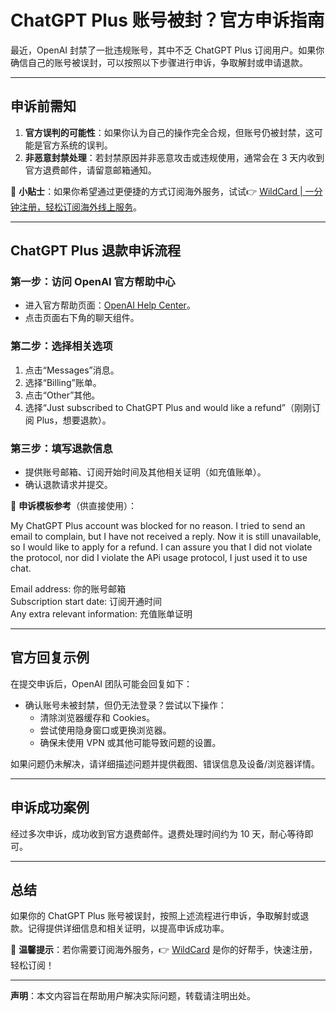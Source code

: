 # ChatGPT Plus 账号被封？官方申诉指南

最近，OpenAI 封禁了一批违规账号，其中不乏 ChatGPT Plus 订阅用户。如果你确信自己的账号被误封，可以按照以下步骤进行申诉，争取解封或申请退款。

---

## 申诉前需知

1. **官方误判的可能性**：如果你认为自己的操作完全合规，但账号仍被封禁，这可能是官方系统的误判。
2. **非恶意封禁处理**：若封禁原因并非恶意攻击或违规使用，通常会在 3 天内收到官方退费邮件，请留意邮箱通知。

🔔 **小贴士**：如果你希望通过更便捷的方式订阅海外服务，试试👉 [WildCard | 一分钟注册，轻松订阅海外线上服务](https://bbtdd.com/WildCard)。

---

## ChatGPT Plus 退款申诉流程

### 第一步：访问 OpenAI 官方帮助中心
- 进入官方帮助页面：[OpenAI Help Center](https://help.openai.com/en/)。
- 点击页面右下角的聊天组件。

### 第二步：选择相关选项
1. 点击“Messages”消息。
2. 选择“Billing”账单。
3. 点击“Other”其他。
4. 选择“Just subscribed to ChatGPT Plus and would like a refund”（刚刚订阅 Plus，想要退款）。

### 第三步：填写退款信息
- 提供账号邮箱、订阅开始时间及其他相关证明（如充值账单）。
- 确认退款请求并提交。

📝 **申诉模板参考**（供直接使用）：

My ChatGPT Plus account was blocked for no reason. I tried to send an email to complain, but I have not received a reply. Now it is still unavailable, so I would like to apply for a refund. I can assure you that I did not violate the protocol, nor did I violate the APi usage protocol, I just used it to use chat.

Email address: 你的账号邮箱  
Subscription start date: 订阅开通时间  
Any extra relevant information: 充值账单证明


---

## 官方回复示例

在提交申诉后，OpenAI 团队可能会回复如下：
- 确认账号未被封禁，但仍无法登录？尝试以下操作：
  - 清除浏览器缓存和 Cookies。
  - 尝试使用隐身窗口或更换浏览器。
  - 确保未使用 VPN 或其他可能导致问题的设置。

如果问题仍未解决，请详细描述问题并提供截图、错误信息及设备/浏览器详情。

---

## 申诉成功案例

经过多次申诉，成功收到官方退费邮件。退费处理时间约为 10 天，耐心等待即可。

---

## 总结

如果你的 ChatGPT Plus 账号被误封，按照上述流程进行申诉，争取解封或退款。记得提供详细信息和相关证明，以提高申诉成功率。

📌 **温馨提示**：若你需要订阅海外服务，👉 [WildCard](https://bbtdd.com/WildCard) 是你的好帮手，快速注册，轻松订阅！

---

**声明**：本文内容旨在帮助用户解决实际问题，转载请注明出处。